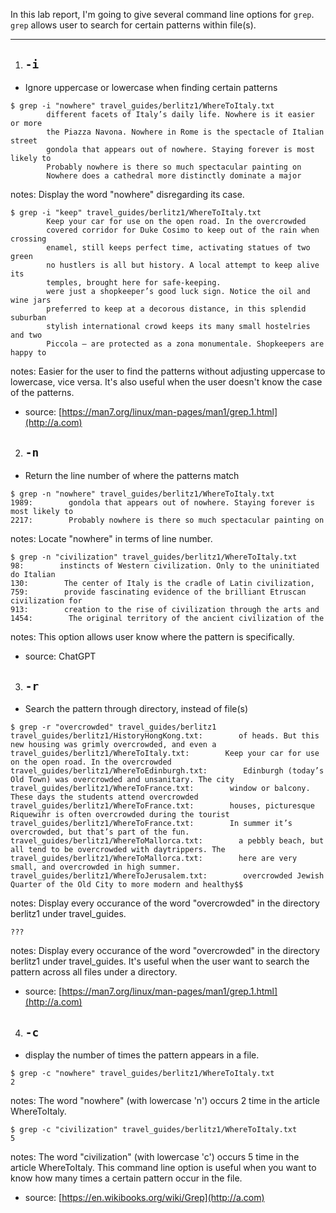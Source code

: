 In this lab report, I'm going to give several command line options for `grep`. `grep` allows user to search for certain patterns within file(s).

***

1. ## `-i`
- Ignore uppercase or lowercase when finding certain patterns 
```
$ grep -i "nowhere" travel_guides/berlitz1/WhereToItaly.txt
        different facets of Italy’s daily life. Nowhere is it easier or more
        the Piazza Navona. Nowhere in Rome is the spectacle of Italian street
        gondola that appears out of nowhere. Staying forever is most likely to
        Probably nowhere is there so much spectacular painting on
        Nowhere does a cathedral more distinctly dominate a major
```
notes: Display the word "nowhere" disregarding its case.
```
$ grep -i "keep" travel_guides/berlitz1/WhereToItaly.txt
        Keep your car for use on the open road. In the overcrowded
        covered corridor for Duke Cosimo to keep out of the rain when crossing
        enamel, still keeps perfect time, activating statues of two green
        no hustlers is all but history. A local attempt to keep alive its
        temples, brought here for safe-keeping.
        were just a shopkeeper’s good luck sign. Notice the oil and wine jars
        preferred to keep at a decorous distance, in this splendid suburban
        stylish international crowd keeps its many small hostelries and two
        Piccola — are protected as a zona monumentale. Shopkeepers are happy to
```
notes: Easier for the user to find the patterns without adjusting uppercase to lowercase, vice versa. It's also useful when the user doesn't know the case of the patterns.
- source: [https://man7.org/linux/man-pages/man1/grep.1.html](http://a.com)

2. ## `-n`
- Return the line number of where the patterns match
```
$ grep -n "nowhere" travel_guides/berlitz1/WhereToItaly.txt
1989:        gondola that appears out of nowhere. Staying forever is most likely to
2217:        Probably nowhere is there so much spectacular painting on
```
notes: Locate "nowhere" in terms of line number.
```
$ grep -n "civilization" travel_guides/berlitz1/WhereToItaly.txt
98:        instincts of Western civilization. Only to the uninitiated do Italian
130:        The center of Italy is the cradle of Latin civilization,
759:        provide fascinating evidence of the brilliant Etruscan civilization for
913:        creation to the rise of civilization through the arts and
1454:        The original territory of the ancient civilization of the
```
notes: This option allows user know where the pattern is specifically. 
- source: ChatGPT

3. ## `-r`
- Search the pattern through directory, instead of file(s)
```
$ grep -r "overcrowded" travel_guides/berlitz1
travel_guides/berlitz1/HistoryHongKong.txt:        of heads. But this new housing was grimly overcrowded, and even a
travel_guides/berlitz1/WhereToItaly.txt:        Keep your car for use on the open road. In the overcrowded
travel_guides/berlitz1/WhereToEdinburgh.txt:        Edinburgh (today’s Old Town) was overcrowded and unsanitary. The city
travel_guides/berlitz1/WhereToFrance.txt:        window or balcony. These days the students attend overcrowded
travel_guides/berlitz1/WhereToFrance.txt:        houses, picturesque Riquewihr is often overcrowded during the tourist
travel_guides/berlitz1/WhereToFrance.txt:        In summer it’s overcrowded, but that’s part of the fun.
travel_guides/berlitz1/WhereToMallorca.txt:        a pebbly beach, but all tend to be overcrowded with daytrippers. The
travel_guides/berlitz1/WhereToMallorca.txt:        here are very small, and overcrowded in high summer.
travel_guides/berlitz1/WhereToJerusalem.txt:        overcrowded Jewish Quarter of the Old City to more modern and healthy$$
```
notes: Display every occurance of the word "overcrowded" in the directory berlitz1 under travel_guides.
```
???
```
notes: Display every occurance of the word "overcrowded" in the directory berlitz1 under travel_guides. It's useful when the user want to search the pattern across all files under a directory. 
- source: [https://man7.org/linux/man-pages/man1/grep.1.html](http://a.com)

4. ## `-c`
- display the number of times the pattern appears in a file.
```
$ grep -c "nowhere" travel_guides/berlitz1/WhereToItaly.txt
2
```
notes: The word "nowhere" (with lowercase 'n') occurs 2 time in the article WhereToItaly. 
```
$ grep -c "civilization" travel_guides/berlitz1/WhereToItaly.txt
5
```
notes: The word "civilization" (with lowercase 'c') occurs 5 time in the article WhereToItaly. This command line option is useful when you want to know how many times a certain pattern occur in the file. 
- source: [https://en.wikibooks.org/wiki/Grep](http://a.com)
